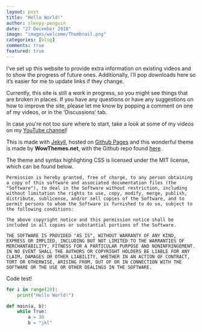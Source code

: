 ```yaml
---
layout: post
title: "Hello World!"
author: sleepy-penguin
date: "27 December 2018"
image: "images/welcome/Thumbnail.png"
categories: [blog]
comments: true
featured: true
---
```


I’ve set up this website to provide extra information on existing videos and to show the progress of future ones. Additionally, I’ll pop downloads here so it’s easier for me to update links if they change.

Currently, this site is still a work in progress, so you might see things that are broken in places. If you have any questions or have any suggestions on how to improve the site, please let me know by popping a comment on one of my videos, or in the ‘Discussions’ tab.

In case you're not too sure where to start, take a look at some of my videos on my [YouTube channel](http://youtube.com/c/thesleepypenguin)!

This is made with [Jekyll](https://jekyllrb.com/), hosted on [Github Pages](https://pages.github.com/) and this wonderful theme is made by **WowThemes.net**, with the Github repo found [here](https://github.com/wowthemesnet/mediumish-theme-jekyll).

The theme and syntax highlighting CSS is licensed under the MIT license, which can be found below.

```
Permission is hereby granted, free of charge, to any person obtaining a copy of this software and associated documentation files (the "Software"), to deal in the Software without restriction, including without limitation the rights to use, copy, modify, merge, publish, distribute, sublicense, and/or sell copies of the Software, and to permit persons to whom the Software is furnished to do so, subject to the following conditions:

The above copyright notice and this permission notice shall be included in all copies or substantial portions of the Software.

THE SOFTWARE IS PROVIDED "AS IS", WITHOUT WARRANTY OF ANY KIND, EXPRESS OR IMPLIED, INCLUDING BUT NOT LIMITED TO THE WARRANTIES OF MERCHANTABILITY, FITNESS FOR A PARTICULAR PURPOSE AND NONINFRINGEMENT. IN NO EVENT SHALL THE AUTHORS OR COPYRIGHT HOLDERS BE LIABLE FOR ANY CLAIM, DAMAGES OR OTHER LIABILITY, WHETHER IN AN ACTION OF CONTRACT, TORT OR OTHERWISE, ARISING FROM, OUT OF OR IN CONNECTION WITH THE SOFTWARE OR THE USE OR OTHER DEALINGS IN THE SOFTWARE.

```



Code test!

```python
for i in range(28):
    print("Hello World!")

def main(a, b):
    while True:
        a = 38
        b = "jkl"
        
```

